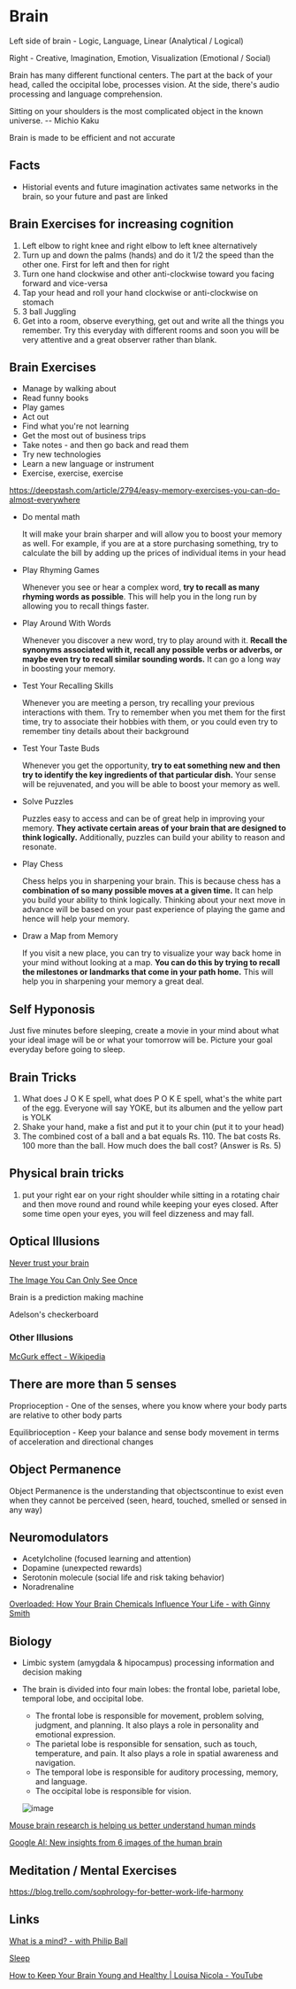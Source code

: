 # Brain

Left side of brain - Logic, Language, Linear (Analytical / Logical)

Right - Creative, Imagination, Emotion, Visualization (Emotional / Social)

Brain has many different functional centers. The part at the back of your head, called the occipital lobe, processes vision. At the side, there's audio processing and language comprehension.

Sitting on your shoulders is the most complicated object in the known universe. -- Michio Kaku

Brain is made to be efficient and not accurate

## Facts

- Historial events and future imagination activates same networks in the brain, so your future and past are linked

## Brain Exercises for increasing cognition

1. Left elbow to right knee and right elbow to left knee alternatively
2. Turn up and down the palms (hands) and do it 1/2 the speed than the other one. First for left and then for right
3. Turn one hand clockwise and other anti-clockwise toward you facing forward and vice-versa
4. Tap your head and roll your hand clockwise or anti-clockwise on stomach
5. 3 ball Juggling
6. Get into a room, observe everything, get out and write all the things you remember. Try this everyday with different rooms and soon you will be very attentive and a great observer rather than blank.

## Brain Exercises

- Manage by walking about
- Read funny books
- Play games
- Act out
- Find what you're not learning
- Get the most out of business trips
- Take notes - and then go back and read them
- Try new technologies
- Learn a new language or instrument
- Exercise, exercise, exercise

https://deepstash.com/article/2794/easy-memory-exercises-you-can-do-almost-everywhere

- Do mental math

  It will make your brain sharper and will allow you to boost your memory as well. For example, if you are at a store purchasing something, try to calculate the bill by adding up the prices of individual items in your head

- Play Rhyming Games

  Whenever you see or hear a complex word, **try to recall as many rhyming words as possible**. This will help you in the long run by allowing you to recall things faster.

- Play Around With Words

  Whenever you discover a new word, try to play around with it. **Recall the synonyms associated with it, recall any possible verbs or adverbs, or maybe even try to recall similar sounding words.** It can go a long way in boosting your memory.

- Test Your Recalling Skills

  Whenever you are meeting a person, try recalling your previous interactions with them. Try to remember when you met them for the first time, try to associate their hobbies with them, or you could even try to remember tiny details about their background

- Test Your Taste Buds

  Whenever you get the opportunity, **try to eat something new and then try to identify the key ingredients of that particular dish.** Your sense will be rejuvenated, and you will be able to boost your memory as well.

- Solve Puzzles

  Puzzles easy to access and can be of great help in improving your memory. **They activate certain areas of your brain that are designed to think logically.** Additionally, puzzles can build your ability to reason and resonate.

- Play Chess

  Chess helps you in sharpening your brain. This is because chess has a **combination of so many possible moves at a given time.** It can help you build your ability to think logically. Thinking about your next move in advance will be based on your past experience of playing the game and hence will help your memory.

- Draw a Map from Memory

  If you visit a new place, you can try to visualize your way back home in your mind without looking at a map. **You can do this by trying to recall the milestones or landmarks that come in your path home.** This will help you in sharpening your memory a great deal.

## Self Hyponosis

Just five minutes before sleeping, create a movie in your mind about what your ideal image will be or what your tomorrow will be. Picture your goal everyday before going to sleep.

## Brain Tricks

1. What does J O K E spell, what does P O K E spell, what's the white part of the egg. Everyone will say YOKE, but its albumen and the yellow part is YOLK
2. Shake your hand, make a fist and put it to your chin (put it to your head)
3. The combined cost of a ball and a bat equals Rs. 110. The bat costs Rs. 100 more than the ball. How much does the ball cost? (Answer is Rs. 5)

## Physical brain tricks

1. put your right ear on your right shoulder while sitting in a rotating chair and then move round and round while keeping your eyes closed. After some time open your eyes, you will feel dizzeness and may fall.

## Optical Illusions

[Never trust your brain](https://www.youtube.com/watch?v=fpKyR5ybG4M)

[The Image You Can Only See Once](https://youtu.be/0pUku1Vk7e0)

Brain is a prediction making machine

Adelson's checkerboard

### Other Illusions

[McGurk effect - Wikipedia](https://en.wikipedia.org/wiki/McGurk_effect)

## There are more than 5 senses

Proprioception - One of the senses, where you know where your body parts are relative to other body parts

Equilibrioception - Keep your balance and sense body movement in terms of acceleration and directional changes

## Object Permanence

Object Permanence is the understanding that objectscontinue to exist even when they cannot be perceived (seen, heard, touched, smelled or sensed in any way)

## Neuromodulators

- Acetylcholine (focused learning and attention)
- Dopamine (unexpected rewards)
- Serotonin molecule (social life and risk taking behavior)
- Noradrenaline

[Overloaded: How Your Brain Chemicals Influence Your Life - with Ginny Smith](https://youtu.be/ZOsi_ia810U)

## Biology

- Limbic system (amygdala & hipocampus) processing information and decision making
- The brain is divided into four main lobes: the frontal lobe, parietal lobe, temporal lobe, and occipital lobe.

    - The frontal lobe is responsible for movement, problem solving, judgment, and planning. It also plays a role in personality and emotional expression.
    - The parietal lobe is responsible for sensation, such as touch, temperature, and pain. It also plays a role in spatial awareness and navigation.
    - The temporal lobe is responsible for auditory processing, memory, and language.
    - The occipital lobe is responsible for vision.

  ![image](../media/brain-regions.jpg)

[Mouse brain research is helping us better understand human minds](https://blog.google/technology/research/mouse-brain-research/)

[Google AI: New insights from 6 images of the human brain](https://blog.google/technology/research/google-ai-research-new-images-human-brain/)

## Meditation / Mental Exercises

https://blog.trello.com/sophrology-for-better-work-life-harmony

## Links

[What is a mind? - with Philip Ball](https://www.youtube.com/watch?v=uKZWF5amZMg)

[Sleep](psychology/sleep.md)

[How to Keep Your Brain Young and Healthy | Louisa Nicola - YouTube](https://www.youtube.com/watch?v=tZQcd2K9HwQ)
